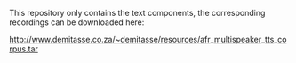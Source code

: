 This repository only contains the text components, the corresponding
recordings can be downloaded here:

http://www.demitasse.co.za/~demitasse/resources/afr_multispeaker_tts_corpus.tar
